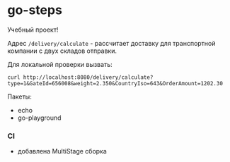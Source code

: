 # go-steps

Учебный проект!

Адрес `/delivery/calculate` - рассчитает доставку для транспортной компании с двух складов отправки. 

Для локальной проверки вызвать:
```
curl http://localhost:8080/delivery/calculate?type=1&GateId=656008&weight=2.350&CountryIso=643&OrderAmount=1202.30
```

Пакеты:
- echo
- go-playground

### CI

- добавлена MultiStage сборка